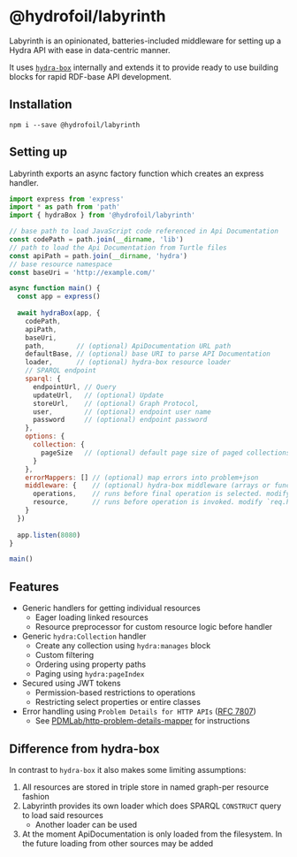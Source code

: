 # @hydrofoil/labyrinth

Labyrinth is an opinionated, batteries-included middleware for setting up a Hydra API with ease in data-centric manner.

It uses [`hydra-box`](https://npm.im/hydra-box) internally and extends it to provide ready to use building blocks for rapid RDF-base API development.

## Installation

```
npm i --save @hydrofoil/labyrinth
```

## Setting up

Labyrinth exports an async factory function which creates an express handler.

```js
import express from 'express'
import * as path from 'path'
import { hydraBox } from '@hydrofoil/labyrinth'

// base path to load JavaScript code referenced in Api Documentation
const codePath = path.join(__dirname, 'lib')
// path to load the Api Documentation from Turtle files
const apiPath = path.join(__dirname, 'hydra')
// base resource namespace
const baseUri = 'http://example.com/'

async function main() {
  const app = express()
    
  await hydraBox(app, {
    codePath,
    apiPath,
    baseUri,
    path,        // (optional) ApiDocumentation URL path
    defaultBase, // (optional) base URI to parse API Documentation
    loader,      // (optional) hydra-box resource loader
    // SPARQL endpoint
    sparql: {
      endpointUrl, // Query
      updateUrl,   // (optional) Update 
      storeUrl,    // (optional) Graph Protocol,
      user,        // (optional) endpoint user name
      password     // (optional) endpoint password
    },
    options: {
      collection: {
        pageSize   // (optional) default page size of paged collections   
      }  
    },
    errorMappers: [] // (optional) map errors into problem+json
    middleware: {    // (optional) hydra-box middleware (arrays or function)
      operations,    // runs before final operation is selected. modify `req.hydra.operations` here
      resource,      // runs before operation is invoked. modify `req.hydra.resource` here
    }
  })
  
  app.listen(8080)
}

main()
```

## Features

* Generic handlers for getting individual resources
  * Eager loading linked resources
  * Resource preprocessor for custom resource logic before handler
* Generic `hydra:Collection` handler
  * Create any collection using `hydra:manages` block
  * Custom filtering
  * Ordering using property paths
  * Paging using `hydra:pageIndex`
* Secured using JWT tokens
  * Permission-based restrictions to operations
  * Restricting select properties or entire classes
* Error handling using `Problem Details for HTTP APIs` ([RFC 7807](https://tools.ietf.org/html/rfc7807))
  * See [PDMLab/http-problem-details-mapper](https://github.com/PDMLab/http-problem-details-mapper) for instructions

## Difference from hydra-box

In contrast to `hydra-box` it also makes some limiting assumptions:

1. All resources are stored in triple store in named graph-per resource fashion
2. Labyrinth provides its own loader which does SPARQL `CONSTRUCT` query to load said resources
   * Another loader can be used
3. At the moment ApiDocumentation is only loaded from the filesystem. In the future loading from other sources may be added
